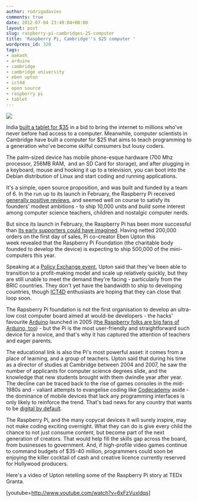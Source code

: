 ```yaml
---
author: rodrigodavies
comments: true
date: 2012-07-04 23:49:04+00:00
layout: post
slug: raspberry-pi-cambridges-25-computer
title: 'Raspberry Pi, Cambridge''s $25 computer '
wordpress_id: 320
tags:
- aakash
- arduino
- cambridge
- cambridge university
- eben upton
- ict4d
- open source
- raspberry pi
- tablet
---
```


[![](http://rodrigodavies.com/blog/wp-content/uploads/2012/07/pi_board_cropped.jpg)](http://rodrigodavies.com/blog/wp-content/uploads/2012/07/pi_board_cropped.jpg)


India [built a tablet for $35](http://rodrigodavies.wordpress.com/2012/03/20/indias-low-cost-tablet-race/) in a bid to bring the internet to millions who've never before had access to a computer. Meanwhile, computer scientists in Cambridge have built a computer for $25 that aims to teach programming to a generation who've become skilful consumers but lousy coders.

The palm-sized device has mobile phone-esque hardware (700 Mhz processor, 256MB RAM,  and an SD Card for storage), and after plugging in a keyboard, mouse and hooking it up to a television, you can boot into the Debian distribution of Linux and start coding and running applications.

It's a simple, open source proposition, and was built and funded by a team of 6. In the run up to its launch in February, the Raspberry Pi received [generally positive reviews](http://www.guardian.co.uk/technology/video/2012/mar/05/raspberry-pi-developer-video), and seemed well on course to satisfy its founders' modest ambitions - to ship 10,000 units and build some interest among computer science teachers, children and nostalgic computer nerds.

But since its launch in February, the Raspberry Pi has been more successful than [its early supporters could have imagined](http://www.bbc.co.uk/news/technology-17196115). Having netted 200,000 orders on the first day of sales, Pi co-creator Eben Upton this week revealed that the Raspberry Pi Foundation (the charitable body founded to develop the device) is expecting to ship 500,000 of the mini-computers this year.

Speaking at a [Policy Exchange event](http://www.policyexchange.org.uk/modevents/item/raspberry-pi), Upton said that they've been able to transition to a profit-making model and scale up relatively quickly, but they are still unable to meet the demand they're facing - particularly from the BRIC countries. They don't yet have the bandwidth to ship to developing countries, though [ICT4D](https://twitter.com/search?q=ict4d) enthusiasts are hoping that they can close that loop soon.

The Rapsberry Pi foundation is not the first organisation to develop an ultra-low cost computer board aimed at would-be developers - the hacks' favourite [Arduino](http://arduino.cc/en/) launched in 2005 (t[he Raspberry folks are big fans of Arduino, too](http://www.raspberrypi.org/archives/1171)) - but the Pi is the most user-friendly and straightforward such device for a novice, and that's why it has captured the attention of teachers and eager parents.

The educational link is also the Pi's most powerful asset: it comes from a place of learning, and a group of teachers. Upton said that during his time as a director of studies at Cambridge between 2004 and 2007, he saw the number of applicants for computer science degrees slide, and the knowledge that new students brought with them dwindle year after year. The decline can be traced back to the rise of games consoles in the mid-1980s and - valiant attempts to evangelise coding like [Codecademy](http://www.codecademy.com) aside - the dominance of mobile devices that lack any programming interfaces is only likely to reinforce the trend. That's bad news for any country that wants to be [digital by default](http://digital.cabinetoffice.gov.uk/2012/06/11/francis-maude-speaks-at-intellect-public-services-conference/).

The Raspberry Pi, and the many copycat devices it will surely inspire, may not make coding exciting overnight. What they can do is give every child the chance to not just consume content, but become part of the next generation of creators. That would help fill the skills gap across the board, from businesses to government. And, if high-profile video games continue to command budgets of $35-40 million, programmers could soon be enjoying the killer cocktail of cash and creative licence currently reserved for Hollywood producers.

Here's a video of Upton retelling some of the Raspberry Pi story at TEDx Granta.

[youtube=http://www.youtube.com/watch?v=6xFzVuxldqs]
